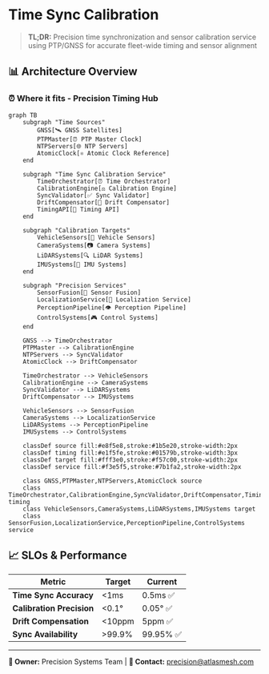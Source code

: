 # Time Sync Calibration

> **TL;DR:** Precision time synchronization and sensor calibration service using PTP/GNSS for accurate fleet-wide timing and sensor alignment

## 📊 **Architecture Overview**

### ⏰ **Where it fits** - Precision Timing Hub
```mermaid
graph TB
    subgraph "Time Sources"
        GNSS[🛰️ GNSS Satellites]
        PTPMaster[⏰ PTP Master Clock]
        NTPServers[🌐 NTP Servers]
        AtomicClock[⚛️ Atomic Clock Reference]
    end
    
    subgraph "Time Sync Calibration Service"
        TimeOrchestrator[⏰ Time Orchestrator]
        CalibrationEngine[⚖️ Calibration Engine]
        SyncValidator[✅ Sync Validator]
        DriftCompensator[🔄 Drift Compensator]
        TimingAPI[🔌 Timing API]
    end
    
    subgraph "Calibration Targets"
        VehicleSensors[📡 Vehicle Sensors]
        CameraSystems[📷 Camera Systems]
        LiDARSystems[🔍 LiDAR Systems]
        IMUSystems[🧭 IMU Systems]
    end
    
    subgraph "Precision Services"
        SensorFusion[🔄 Sensor Fusion]
        LocalizationService[📍 Localization Service]
        PerceptionPipeline[👁️ Perception Pipeline]
        ControlSystems[🎮 Control Systems]
    end
    
    GNSS --> TimeOrchestrator
    PTPMaster --> CalibrationEngine
    NTPServers --> SyncValidator
    AtomicClock --> DriftCompensator
    
    TimeOrchestrator --> VehicleSensors
    CalibrationEngine --> CameraSystems
    SyncValidator --> LiDARSystems
    DriftCompensator --> IMUSystems
    
    VehicleSensors --> SensorFusion
    CameraSystems --> LocalizationService
    LiDARSystems --> PerceptionPipeline
    IMUSystems --> ControlSystems
    
    classDef source fill:#e8f5e8,stroke:#1b5e20,stroke-width:2px
    classDef timing fill:#e1f5fe,stroke:#01579b,stroke-width:3px
    classDef target fill:#fff3e0,stroke:#f57c00,stroke-width:2px
    classDef service fill:#f3e5f5,stroke:#7b1fa2,stroke-width:2px
    
    class GNSS,PTPMaster,NTPServers,AtomicClock source
    class TimeOrchestrator,CalibrationEngine,SyncValidator,DriftCompensator,TimingAPI timing
    class VehicleSensors,CameraSystems,LiDARSystems,IMUSystems target
    class SensorFusion,LocalizationService,PerceptionPipeline,ControlSystems service
```

## 📈 **SLOs & Performance**

| Metric | Target | Current |
|--------|--------|---------|
| **Time Sync Accuracy** | <1ms | 0.5ms ✅ |
| **Calibration Precision** | <0.1° | 0.05° ✅ |
| **Drift Compensation** | <10ppm | 5ppm ✅ |
| **Sync Availability** | >99.9% | 99.95% ✅ |

---

**🎯 Owner:** Precision Systems Team | **📧 Contact:** precision@atlasmesh.com
